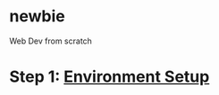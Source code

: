 # newbie

Web Dev from scratch

# Step 1: [Environment Setup](https://github.com/Eric-wz/newbie_s1_env_setup)
